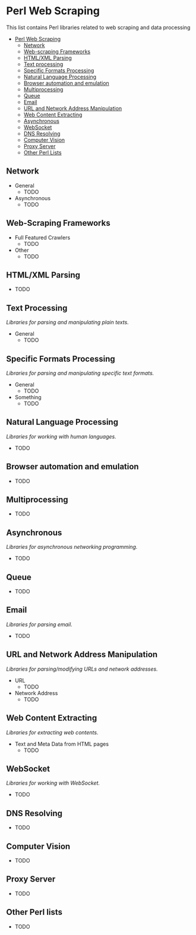 # Perl Web Scraping

This list contains Perl libraries related to web scraping and data processing

* [Perl Web Scraping](#javascript-web-scraping)
   * [Network](#network)
   * [Web-scraping Frameworks](#web-scraping-frameworks)
   * [HTML/XML Parsing](#htmlxml-parsing)
   * [Text processing](#text-processing)
   * [Specific Formats Processing](#specific-formats-processing)
   * [Natural Language Processing](#natural-language-processing)
   * [Browser automation and emulation](#browser-automation-and-emulation)
   * [Multiprocessing](#multiprocessing)
   * [Queue](#queue)
   * [Email](#email)
   * [URL and Network Address Manipulation](#url-and-network-address-manipulation)
   * [Web Content Extracting](#web-content-extracting)
   * [Asynchronous](#asynchronous)
   * [WebSocket](#websocket)
   * [DNS Resolving](#dns-resolving)
   * [Computer Vision](#computer-vision)
   * [Proxy Server](#proxy-server)
   * [Other Perl Lists](#other-Perl-lists)

## Network
* General
  * TODO
* Asynchronous
  * TODO

## Web-Scraping Frameworks
* Full Featured Crawlers
  * TODO
* Other
  * TODO

## HTML/XML Parsing

* TODO

## Text Processing

*Libraries for parsing and manipulating plain texts.*

* General
  * TODO

## Specific Formats Processing

*Libraries for parsing and manipulating specific text formats.*

* General
  * TODO
* Something
  * TODO

## Natural Language Processing

*Libraries for working with human languages.*

* TODO

## Browser automation and emulation

* TODO

## Multiprocessing

* TODO

## Asynchronous

*Libraries for asynchronous networking programming.*

* TODO

## Queue

* TODO

## Email

*Libraries for parsing email.*

* TODO

## URL and Network Address Manipulation

*Libraries for parsing/modifying URLs and network addresses.*

* URL
  * TODO
* Network Address
  * TODO

## Web Content Extracting

*Libraries for extracting web contents.*

* Text and Meta Data from HTML pages
  * TODO

## WebSocket

*Libraries for working with WebSocket.*

* TODO

## DNS Resolving

* TODO

## Computer Vision

* TODO

## Proxy Server

* TODO

## Other Perl lists

* TODO
